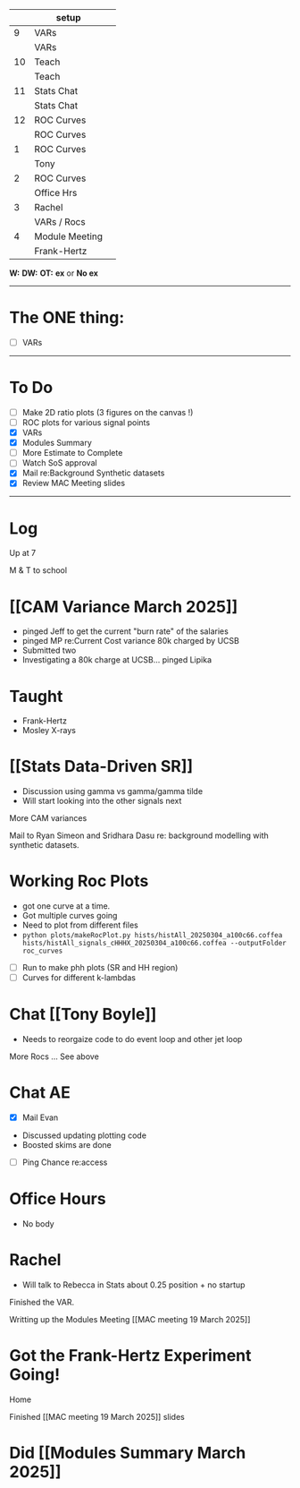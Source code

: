 
|     | setup          |     |
| --- | -------------- | --- |
| 9   | VARs           |     |
|     | VARs           |     |
| 10  | Teach          |     |
|     | Teach          |     |
| 11  | Stats Chat     |     |
|     | Stats Chat     |     |
| 12  | ROC Curves     |     |
|     | ROC Curves     |     |
| 1   | ROC Curves     |     |
|     | Tony           |     |
| 2   | ROC Curves     |     |
|     | Office Hrs     |     |
| 3   | Rachel         |     |
|     | VARs / Rocs    |     |
| 4   | Module Meeting |     |
|     | Frank-Hertz    |     |

**W:**
**DW:**
**OT:**
**ex** or **No ex**

---
# The ONE thing: 
- [ ] VARs

---
# To Do

- [ ] Make 2D ratio plots (3 figures on the canvas !)
- [ ] ROC plots for various signal points
- [x] VARs
- [x] Modules Summary 
- [ ] More Estimate to Complete
- [ ] Watch SoS approval
- [x] Mail re:Background Synthetic datasets
- [x] Review MAC Meeting slides

---

# Log

Up at 7

M & T to school 

# [[CAM Variance March 2025]]
- pinged Jeff to get the current "burn rate" of the salaries
- pinged MP re:Current Cost variance 80k charged by UCSB
- Submitted two 
- Investigating a 80k charge at UCSB... pinged Lipika


# Taught
- Frank-Hertz 
- Mosley X-rays

# [[Stats Data-Driven SR]]
- Discussion using gamma vs gamma/gamma tilde
- Will start looking into the other signals next

More CAM variances

Mail to Ryan Simeon and Sridhara Dasu re: background modelling with synthetic datasets.


# Working Roc Plots
- got one curve at a time.
- Got multiple curves going
- Need to plot from different files
- `python plots/makeRocPlot.py hists/histAll_20250304_a100c66.coffea hists/histAll_signals_cHHHX_20250304_a100c66.coffea --outputFolder roc_curves`
- [ ] Run to make phh plots (SR and HH region)
- [ ] Curves for different k-lambdas

# Chat [[Tony Boyle]]
- Needs to reorgaize code to do event loop and other jet loop


More Rocs ... See above

# Chat AE
- [x] Mail Evan
- Discussed updating plotting code
- Boosted skims are done 
- [ ] Ping Chance re:access


# Office Hours
- No body

# Rachel 
- Will talk to Rebecca in Stats about 0.25 position + no startup

Finished the VAR. 

Writting up the Modules Meeting [[MAC meeting 19 March 2025]]

# Got the Frank-Hertz Experiment Going!

Home 

Finished [[MAC meeting 19 March 2025]] slides

# Did [[Modules Summary March 2025]]